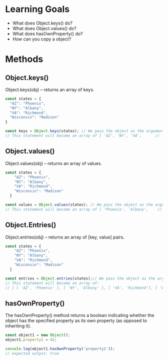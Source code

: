 # Learning Goals
- What does Object.keys() do?
- What does Object.values() do?
- What does hasOwnProperty() do?
- How can you copy a object?

# Methods
## Object.keys()
Object.keys(obj) – returns an array of keys.
```js
const states = {
  "AZ": "Phoenix",
  "NY": "Albany",
  "VA": "Richmond",
  "Wisconsin": "Madison"
}

const keys = Object.keys(states); // We pass the object as the argument.
// This statement will become an array of [ 'AZ', 'NY', 'VA',      // 'Wisconsin' ].
```

## Object.values()
Object.values(obj) – returns an array of values.
```js
const states = {
    "AZ": "Phoenix",
    "NY": "Albany",
    "VA": "Richmond",
    "Wisconsin": "Madison"
  }

const values = Object.values(states); // We pass the object as the argument.
// This statement will become an array of [ 'Phoenix', 'Albany',    // 'Richmond', 'Madison' ].

```

## Object.Entries()
Object.entries(obj) – returns an array of [key, value] pairs.
```js
const states = {
    "AZ": "Phoenix",
    "NY": "Albany",
    "VA": "Richmond",
    "Wisconsin": "Madison"
  }

const entries = Object.entries(states);// We pass the object as the argument.
// This statement will become an array of:
// [ [ 'AZ', 'Phoenix' ], [ 'NY', 'Albany' ], [ 'VA', 'Richmond'], [ 'Wisconsin', 'Madison' ] ]
```

## hasOwnProperty()
The hasOwnProperty() method returns a boolean indicating whether the object has the specified property as its own property (as opposed to inheriting it).

```js
const object1 = new Object();
object1.property1 = 42;

console.log(object1.hasOwnProperty('property1'));
// expected output: true
```




